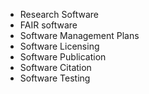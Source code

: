 - Research Software
- FAIR software
- Software Management Plans
- Software Licensing
- Software Publication
- Software Citation
- Software Testing